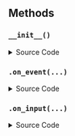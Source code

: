 


<!---
This file is auto-generated using:
node .scripts/generate-python-operator-doc.js
-->

## Methods

### `__init__()`



<details>
  <summary>Source Code</summary>

```python
    def __init__(self):
        self.video_capture = cv2.VideoCapture(0)
        self.video_capture.set(cv2.CAP_PROP_FRAME_WIDTH, OUTPUT_WIDTH)
        self.video_capture.set(cv2.CAP_PROP_FRAME_HEIGHT, OUTPUT_HEIGHT)


```

</details>

### `.on_event(...)`



<details>
  <summary>Source Code</summary>

```python

    def on_event(
        self,
        dora_event: dict,
        send_output: Callable[[str, bytes], None],
    ) -> DoraStatus:
        if dora_event["type"] == "INPUT":
            return self.on_input(dora_event, send_output)
        return DoraStatus.CONTINUE


```

</details>


### `.on_input(...)`



<details>
  <summary>Source Code</summary>

```python

    def on_input(
        self,
        dora_input: dict,
        send_output: Callable[[str, bytes], None],
    ):
        ret, frame = self.video_capture.read()
        if ret:
            frame = cv2.resize(frame, (OUTPUT_WIDTH, OUTPUT_HEIGHT))
            frame = cv2.cvtColor(frame, cv2.COLOR_BGR2BGRA)
            send_output(
                "image",
                pa.array(frame.ravel().view(np.uint8)),
                dora_input["metadata"],
            )
        else:
            print("could not get webcam.")
        return DoraStatus.CONTINUE


```

</details>




<!---
This file is auto-generated using:
node .scripts/generate-python-operator-doc.js
-->
